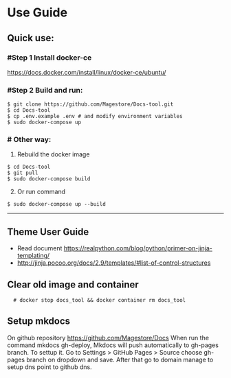 # Use Guide

## Quick use:
### #Step 1 Install docker-ce
https://docs.docker.com/install/linux/docker-ce/ubuntu/
### #Step 2 Build and run:
```
$ git clone https://github.com/Magestore/Docs-tool.git
$ cd Docs-tool
$ cp .env.example .env # and modify environment variables
$ sudo docker-compose up
```

### # Other way:

1. Rebuild the docker image
```
$ cd Docs-tool
$ git pull
$ sudo docker-compose build
```
2. Or run command
```
$ sudo docker-compose up --build
```

-----------------------------------------------------------------------------

## Theme User Guide
- Read document https://realpython.com/blog/python/primer-on-jinja-templating/
- http://jinja.pocoo.org/docs/2.9/templates/#list-of-control-structures

## Clear old image and container

```
  # docker stop docs_tool && docker container rm docs_tool
```

## Setup mkdocs

On github repository https://github.com/Magestore/Docs
When run the command mkdocs gh-deploy, Mkdocs will push automatically to gh-pages branch.
To settup it. Go to Settings > GitHub Pages > Source choose gh-pages branch on dropdown and save. After that go to
domain manage to setup dns point to github dns.
